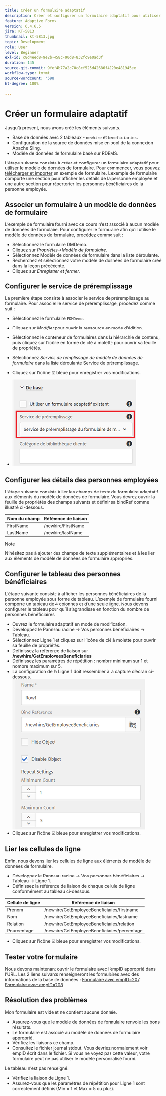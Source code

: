 ```yaml
---
title: Créer un formulaire adaptatif
description: Créer et configurer un formulaire adaptatif pour utiliser le service de préremplissage du modèle de données de formulaire
feature: Adaptive Forms
version: 6.4,6.5
jira: KT-5813
thumbnail: kt-5813.jpg
topic: Development
role: User
level: Beginner
exl-id: c8d4eed8-9e2b-458c-90d8-832fc9e0ad3f
duration: 145
source-git-commit: 9fef4b77a2c70c8cf525d42686f4120e481945ee
workflow-type: tm+mt
source-wordcount: '598'
ht-degree: 100%

---
```


# Créer un formulaire adaptatif

Jusqu’à présent, nous avons créé les éléments suivants.

* Base de données avec 2 tableaux - `newhire` et `beneficiaries`.
* Configuration de la source de données mise en pool de la connexion Apache Sling.
* Modèle de données de formulaire basé sur RDBMS.

L’étape suivante consiste à créer et configurer un formulaire adaptatif pour utiliser le modèle de données de formulaire.  Pour commencer, vous pouvez [télécharger et importer](assets/fdm-demo-af.zip) un exemple de formulaire. L’exemple de formulaire comporte une section pour afficher les détails de la personne employée et une autre section pour répertorier les personnes bénéficiaires de la personne employée.

## Associer un formulaire à un modèle de données de formulaire

L’exemple de formulaire fourni avec ce cours n’est associé à aucun modèle de données de formulaire. Pour configurer le formulaire afin qu’il utilise le modèle de données de formulaire, procédez comme suit :

* Sélectionnez le formulaire DMDemo.
* Cliquez sur _Propriétés_->_Modèle de formulaire_.
* Sélectionnez Modèle de données de formulaire dans la liste déroulante.
* Recherchez et sélectionnez votre modèle de données de formulaire créé dans la leçon précédente.
* Cliquez sur _Enregistrer et fermer_.

## Configurer le service de préremplissage

La première étape consiste à associer le service de préremplissage au formulaire. Pour associer le service de préremplissage, procédez comme suit :

* Sélectionnez le formulaire `FDMDemo`.
* Cliquez sur _Modifier_ pour ouvrir la ressource en mode d’édition.
* Sélectionnez le conteneur de formulaires dans la hiérarchie de contenu, puis cliquez sur l’icône en forme de clé à molette pour ouvrir sa feuille de propriétés.
* Sélectionnez _Service de remplissage de modèle de données de formulaire_ dans la liste déroulante Service de préremplissage.
* Cliquez sur l’icône ☑ bleue pour enregistrer vos modifications.

* ![prefill-service](assets/fdm-prefill.png)

## Configurer les détails des personnes employées

L’étape suivante consiste à lier les champs de texte du formulaire adaptatif aux éléments du modèle de données de formulaire. Vous devrez ouvrir la feuille de propriétés des champs suivants et définir sa bindRef comme illustré ci-dessous.


| Nom du champ | Référence de liaison |
|------------|--------------------|
| FirstName | /newhire/FirstName |
| LastName | /newhire/lastName |

>[!NOTE]
>
>N’hésitez pas à ajouter des champs de texte supplémentaires et à les lier aux éléments de modèle de données de formulaire appropriés.

## Configurer le tableau des personnes bénéficiaires

L’étape suivante consiste à afficher les personnes bénéficiaires de la personne employée sous forme de tableau. L’exemple de formulaire fourni comporte un tableau de 4 colonnes et d’une seule ligne. Nous devons configurer le tableau pour qu’il s’agrandisse en fonction du nombre de personnes bénéficiaires.

* Ouvrez le formulaire adaptatif en mode de modification.
* Développez le Panneau racine -> Vos personnes bénéficiaires -> Tableau.
* Sélectionnez Ligne 1 et cliquez sur l’icône de clé à molette pour ouvrir sa feuille de propriétés.
* Définissez la référence de liaison sur **/newhire/GetEmployeesBeneficiaries**
* Définissez les paramètres de répétition : nombre minimum sur 1 et nombre maximum sur 5.
* La configuration de la Ligne 1 doit ressembler à la capture d’écran ci-dessous.
  ![row-configure](assets/configure-row.PNG)
* Cliquez sur l’icône ☑ bleue pour enregistrer vos modifications.

## Lier les cellules de ligne

Enfin, nous devons lier les cellules de ligne aux éléments de modèle de données de formulaire.

* Développez le Panneau racine -> Vos personnes bénéficiaires -> Tableau -> Ligne 1.
* Définissez la référence de liaison de chaque cellule de ligne conformément au tableau ci-dessous.

| Cellule de ligne | Référence de liaison |
|------------|----------------------------------------------|
| Prénom | /newhire/GetEmployeeBeneficiaries/firstname |
| Nom | /newhire/GetEmployeeBeneficiaries/lastname |
| Relation | /newhire/GetEmployeeBeneficiaries/relation |
| Pourcentage | /newhire/GetEmployeeBeneficiaries/percentage |

* Cliquez sur l’icône ☑ bleue pour enregistrer vos modifications.

## Tester votre formulaire

Nous devons maintenant ouvrir le formulaire avec l’empID approprié dans l’URL. Les 2 liens suivants renseigneront les formulaires avec des informations de la base de données :
[Formulaire avec empID=207](http://localhost:4502/content/dam/formsanddocuments/fdmdemo/jcr:content?wcmmode=disabled&amp;empID=207).
[Formulaire avec empID=208](http://localhost:4502/content/dam/formsanddocuments/fdmdemo/jcr:content?wcmmode=disabled&amp;empID=208).

## Résolution des problèmes

Mon formulaire est vide et ne contient aucune donnée.

* Assurez-vous que le modèle de données de formulaire renvoie les bons résultats.
* Le formulaire est associé au modèle de données de formulaire approprié.
* Vérifiez les liaisons de champ.
* Consultez le fichier journal stdout. Vous devriez normalement voir empID écrit dans le fichier. Si vous ne voyez pas cette valeur, votre formulaire peut ne pas utiliser le modèle personnalisé fourni.

Le tableau n’est pas renseigné.

* Vérifiez la liaison de Ligne 1.
* Assurez-vous que les paramètres de répétition pour Ligne 1 sont correctement définis (Min = 1 et Max = 5 ou plus).
